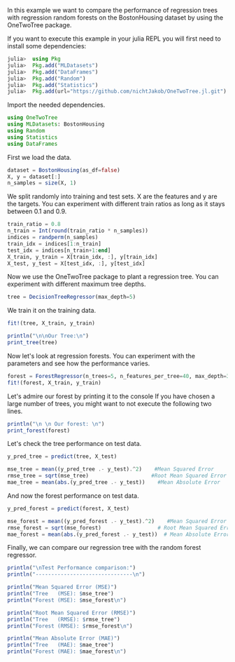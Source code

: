 In this example we want to compare the performance of regression trees with regression random forests on the BostonHousing dataset by using the OneTwoTree package.

If you want to execute this example in your julia REPL you will first need to install some dependencies:
```julia
julia>  using Pkg
julia>  Pkg.add("MLDatasets")
julia>  Pkg.add("DataFrames")
julia>  Pkg.add("Random")
julia>  Pkg.add("Statistics")
julia>  Pkg.add(url="https://github.com/nichtJakob/OneTwoTree.jl.git")
```

Import the needed dependencies.
```julia
using OneTwoTree
using MLDatasets: BostonHousing
using Random
using Statistics
using DataFrames
```
First we load the data.
```julia
dataset = BostonHousing(as_df=false)
X, y = dataset[:]
n_samples = size(X, 1)
```
We split randomly into training and test sets. X are the features and y are the targets.
You can experiment with different train ratios as long as it stays between 0.1 and 0.9.
```julia
train_ratio = 0.8
n_train = Int(round(train_ratio * n_samples))
indices = randperm(n_samples)
train_idx = indices[1:n_train]
test_idx = indices[n_train+1:end]
X_train, y_train = X[train_idx, :], y[train_idx]
X_test, y_test = X[test_idx, :], y[test_idx]
```
Now we use the OneTwoTree package to plant a regression tree.
You can experiment with different maximum tree depths.
```julia
tree = DecisionTreeRegressor(max_depth=5)
```
We train it on the training data.
```julia
fit!(tree, X_train, y_train)

println("\n\nOur Tree:\n")
print_tree(tree)
```
Now let's look at regression forests.
You can experiment with the parameters and see how the performance varies.
```julia
forest = ForestRegressor(n_trees=5, n_features_per_tree=40, max_depth=30)
fit!(forest, X_train, y_train)
```
Let's admire our forest by printing it to the console
If you have chosen a large number of trees, you might want to not execute the following two lines.
```julia
println("\n \n Our forest: \n")
print_forest(forest)
```

Let's check the tree performance on test data.
```julia
y_pred_tree = predict(tree, X_test)

mse_tree = mean((y_pred_tree .- y_test).^2)    #Mean Squared Error
rmse_tree = sqrt(mse_tree)                    #Root Mean Squared Error
mae_tree = mean(abs.(y_pred_tree .- y_test))    #Mean Absolute Error
```

And now the forest performance on test data.
```julia
y_pred_forest = predict(forest, X_test)

mse_forest = mean((y_pred_forest .- y_test).^2)    #Mean Squared Error
rmse_forest = sqrt(mse_forest)                  # Root Mean Squared Error
mae_forest = mean(abs.(y_pred_forest .- y_test))  # Mean Absolute Error
```


Finally, we can compare our regression tree with the random forest regressor.
```julia
println("\nTest Performance comparison:")
println("-------------------------------\n")

println("Mean Squared Error (MSE)")
println("Tree   (MSE): $mse_tree")
println("Forest (MSE): $mse_forest\n")

println("Root Mean Squared Error (RMSE)")
println("Tree   (RMSE): $rmse_tree")
println("Forest (RMSE): $rmse_forest\n")

println("Mean Absolute Error (MAE)")
println("Tree   (MAE): $mae_tree")
println("Forest (MAE): $mae_forest\n")
```